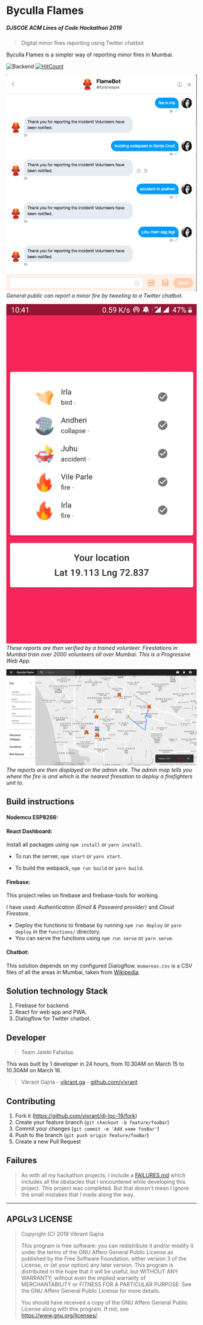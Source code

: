 # Byculla Flames
##### DJSCOE ACM Lines of Code Hackathon 2019
> Digital minor fires reporting using Twitter chatbot

Byculla Flames is a simpler way of reporting minor fires in Mumbai.

![Backend](https://img.shields.io/badge/Backend-Firebase-orange.svg)
[![HitCount](http://hits.dwyl.io/vixrant/dj-loc-19.svg)](http://hits.dwyl.io/vixrant/dj-loc-19)

![chatbot](/docs/img/chatbot.png)
_General public can report a minor fire by tweeting to a Twitter chatbot._

![volunteer](/docs/img/pwa.jpg)
_These reports are then verified by a trained volunteer. Firestations in Mumbai train over 2000 volunteers all over Mumbai. This is a Progressive Web App._

![map](/docs/img/map.png)
_The reports are then displayed on the admin site._
_The admin map tells you where the fire is and which is the nearest firesation to deploy a firefighters unit to._

## Build instructions

#### Nodemcu ESP8266:

#### React Dashboard:

Install all packages using `npm install` or `yarn install`.

- To run the server, `npm start` or `yarn start`.

- To build the webpack, `npm run build` or `yarn build`.

#### Firebase:

This project relies on firebase and firebase-tools for working.

I have used: *Authentication (Email & Password provider)* and *Cloud Firestore*.

- Deploy the functions to firebase by running `npm run deploy` or `yarn deploy` in the `functions/` directory.
- You can serve the functions using `npm run serve` or `yarn serve`.

#### Chatbot:

This solution depends on my configured Dialogflow. `mumareas.csv` is a CSV files of all the areas in Mumbai, taken from [Wikipedia](https://en.wikipedia.org/wiki/List_of_neighbourhoods_in_Mumbai).

## Solution technology Stack

1. Firebase for backend.
2. React for web app and PWA.
3. Dialogflow for Twitter chatbot.

## Developer

> Team Jalebi Fafadaa.

This was built by 1 developer in 24 hours, from 10.30AM on March 15 to 10.30AM on March 16.

> Vikrant Gajria - [vikrant.ga](https://www.vikrant.ga/) - [github.com/vixrant](https://github.com/vixrant)

## Contributing

1. Fork it (<https://github.com/vixrant/dj-loc-19/fork>)
2. Create your feature branch (`git checkout -b feature/fooBar`)
3. Commit your changes (`git commit -m 'Add some fooBar'`)
4. Push to the branch (`git push origin feature/fooBar`)
5. Create a new Pull Request

## Failures

> As with all my hackathon projects, I include a [FAILURES.md](/FAILURES.md)
> which includes all the obstacles that I encountered while developing this project.
> This project was completed. 
> But that doesn't mean I ignore the small mistakes that I made along the way.

--------------
APGLv3 LICENSE
--------------

> Copyright (C) 2019 Vikrant Gajria
>
> This program is free software: you can redistribute it and/or modify
> it under the terms of the GNU Affero General Public License as published
> by the Free Software Foundation, either version 3 of the License, or
> (at your option) any later version.
> This program is distributed in the hope that it will be useful,
> but WITHOUT ANY WARRANTY; without even the implied warranty of
> MERCHANTABILITY or FITNESS FOR A PARTICULAR PURPOSE.  See the
> GNU Affero General Public License for more details.
>
> You should have received a copy of the GNU Affero General Public License
> along with this program.  If not, see <https://www.gnu.org/licenses/>.
